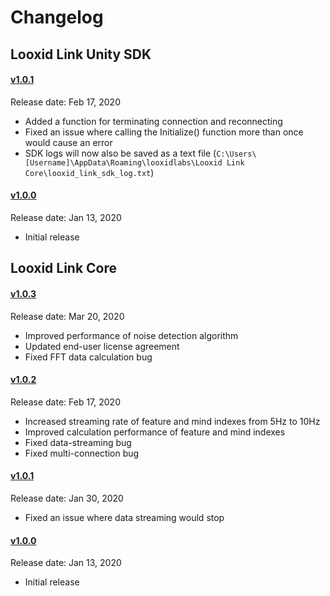 # Changelog

## Looxid Link Unity SDK
#### [v1.0.1](https://github.com/LooxidLabs/link-sdk/releases/tag/1.0.1)
Release date: Feb 17, 2020
- Added a function for terminating connection and reconnecting
- Fixed an issue where calling the Initialize() function more than once would cause an error
- SDK logs will now also be saved as a text file (`C:\Users\[Username]\AppData\Roaming\looxidlabs\Looxid Link Core\looxid_link_sdk_log.txt`)

#### [v1.0.0](https://github.com/LooxidLabs/link-sdk/releases/tag/v1.0.0)
Release date: Jan 13, 2020
- Initial release

## Looxid Link Core
#### [v1.0.3](https://looxidlink.looxidlabs.com/product/looxid-link-core/)
Release date: Mar 20, 2020
- Improved performance of noise detection algorithm
- Updated end-user license agreement
- Fixed FFT data calculation bug

#### [v1.0.2](https://go.aws/38xRxw0)
Release date: Feb 17, 2020
- Increased streaming rate of feature and mind indexes from 5Hz to 10Hz
- Improved calculation performance of feature and mind indexes
- Fixed data-streaming bug
- Fixed multi-connection bug

#### [v1.0.1](https://go.aws/2RBh2GP)
Release date: Jan 30, 2020
- Fixed an issue where data streaming would stop

#### [v1.0.0](http://bit.ly/3a08qAR)
Release date: Jan 13, 2020
- Initial release

